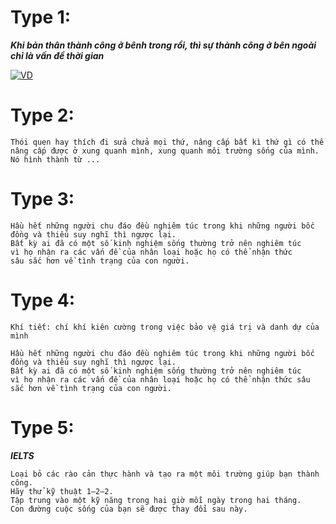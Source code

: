 
# Type 1:
***Khi bản thân thành công ở bênh trong rồi, thì sự thành công ở bên ngoài chỉ là vấn đề thời gian***

[![VD]([https://markdown-videos-api.jorgenkh.no/youtube/{video_id})](https://youtu.be/{video_id}](https://www.tiktok.com/@nguyenthanh_0205/video/7398345123681062162?is_from_webapp=1))

# Type 2:
```
Thói quen hay thích đi sửa chửa mọi thứ, nâng cấp bất kì thứ gì có thể nâng cấp được ở xung quanh mình, xung quanh môi trường sống của mình. Nó hình thành từ ... 
```
# Type 3:
```
Hầu hết những người chu đáo đều nghiêm túc trong khi những người bốc đồng và thiếu suy nghĩ thì ngược lại.
Bất kỳ ai đã có một số kinh nghiệm sống thường trở nên nghiêm túc
vì họ nhận ra các vấn đề của nhân loại hoặc họ có thể nhận thức
sâu sắc hơn về tình trạng của con người.
```
# Type 4:
```
Khí tiết: chí khí kiên cường trong việc bảo vệ giá trị và danh dự của mình

Hầu hết những người chu đáo đều nghiêm túc trong khi những người bốc đồng và thiếu suy nghĩ thì ngược lại.
Bất kỳ ai đã có một số kinh nghiệm sống thường trở nên nghiêm túc
vì họ nhận ra các vấn đề của nhân loại hoặc họ có thể nhận thức sâu sắc hơn về tình trạng của con người.
```
# Type 5:
***IELTS***
```
Loại bỏ các rào cản thực hành và tạo ra một môi trường giúp bạn thành công.
Hãy thử kỹ thuật 1–2–2.
Tập trung vào một kỹ năng trong hai giờ mỗi ngày trong hai tháng.
Con đường cuộc sống của bạn sẽ được thay đổi sau này.
```

